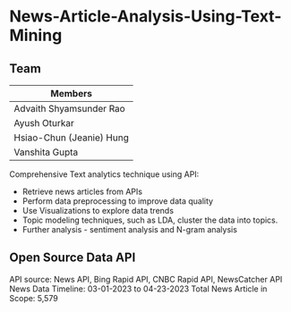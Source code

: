 # News-Article-Analysis-Using-Text-Mining

## Team
|Members|
|---|
|Advaith Shyamsunder Rao|
|Ayush Oturkar|
|Hsiao-Chun (Jeanie) Hung|
|Vanshita Gupta|

Comprehensive Text analytics technique using API:

- Retrieve news articles from APIs
- Perform data preprocessing to improve data quality
- Use Visualizations to explore data trends
- Topic modeling techniques, such as LDA, cluster the data into topics.
- Further analysis - sentiment analysis and N-gram analysis

## Open Source Data API
API source: News API, Bing Rapid API, CNBC Rapid API, NewsCatcher API
News Data Timeline: 03-01-2023 to 04-23-2023
Total News Article in Scope: 5,579
